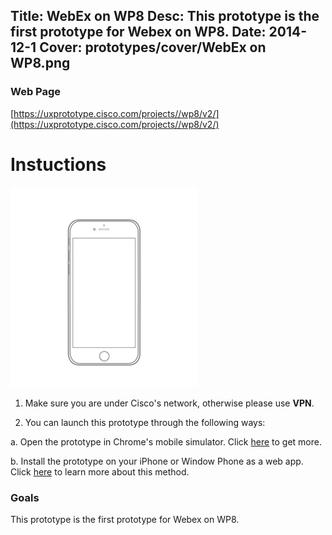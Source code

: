 Title: WebEx on WP8
Desc: This prototype is the first prototype for Webex on WP8.
Date: 2014-12-1
Cover: prototypes/cover/WebEx on WP8.png
---

### Web Page

[https://uxprototype.cisco.com/projects//wp8/v2/](https://uxprototype.cisco.com/projects//wp8/v2/)


# Instuctions 
![mobile](../../../img_data/prototypes/Mobile-2x.png)

1) Make sure you are under Cisco's network, otherwise please use **VPN**.

2) You can launch this prototype through the following ways: 

a. Open the prototype in Chrome's mobile simulator. Click [here](../guide/chrome's-mobile-simulator.html) to get more.

b. Install the prototype on your iPhone or Window Phone as a web app. Click [here](../guide/install-web-app.html) to learn more about this method.

### Goals	
This prototype is the first prototype for Webex on WP8.

